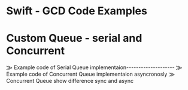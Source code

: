 # Swift - GCD Code Examples

# Custom Queue - serial and Concurrent

⨠ Example code of Serial Queue implementaion--------------------
⨠ Example code of Concurrent Queue implementaion asyncronosly 
⨠ Concurrent Queue show difference sync and async 
